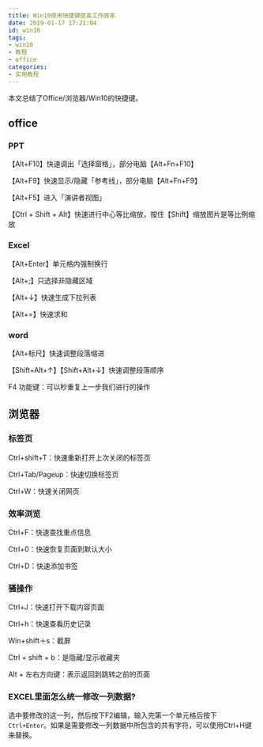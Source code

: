 ```yaml
---
title: Win10使用快捷键提高工作效率
date: 2019-01-17 17:21:04
id: win10
tags:
- win10
- 教程
- office
categories:
- 实用教程
---
```


本文总结了Office/浏览器/Win10的快捷键。

## office

### PPT

【Alt+F10】快速调出「选择窗格」，部分电脑【Alt+Fn+F10】

【Alt+F9】快速显示/隐藏「参考线」，部分电脑【Alt+Fn+F9】

【Alt+F5】进入「演讲者视图」

【Ctrl + Shift + Alt】快速进行中心等比缩放，按住【Shift】缩放图片是等比例缩放

<!---more--->

### Excel

【Alt+Enter】单元格内强制换行

【Alt+;】只选择非隐藏区域

【Alt+↓】快速生成下拉列表

【Alt+=】快速求和

### word

【Alt+标尺】快速调整段落缩进

【Shift+Alt+↑】【Shift+Alt+↓】快速调整段落顺序

 F4 功能键：可以秒重复上一步我们进行的操作

## 浏览器

### 标签页
Ctrl+shift+T：快速重新打开上次关闭的标签页

Ctrl+Tab/Pageup：快速切换标签页

Ctrl+W：快速关闭网页

### 效率浏览

Ctrl+F：快速查找重点信息

Ctrl+0：快速恢复页面到默认大小

Ctrl+D：快速添加书签

### 骚操作
Ctrl+J：快速打开下载内容页面

Ctrl+h：快速查看历史记录

Win+shift＋s：截屏

Ctrl + shift + b：是隐藏/显示收藏夹

Alt + 左右方向键：表示返回到跳转之前的页面



### EXCEL里面怎么统一修改一列数据?

选中要修改的这一列，然后按下F2编辑，输入完第一个单元格后按下`Ctrl+Enter`。如果是需要修改一列数据中所包含的共有字符，可以使用Ctrl+H键来替换。